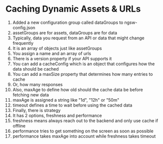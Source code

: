 # Caching Dynamic Assets & URLs
01. Added a new configuration group called dataGroups to ngsw-config.json
02. assetGroups are for assets, dataGroups are for data
03. Typically, data you request from an API or data that might change frequently
04. It is an array of objects just like assetGroups
05. You assign a name and an array of urls
06. There is a version property if your API supports it
07. You can add a cacheConfig which is an object that configures how the data should be cached
08. You can add a maxSize property that determines how many entries to cache
09. Or, how many responses
10. Also, maxAge to define how old should the cache data be before fetching new data
11. maxAge is assigned a string like "1d", "12h" or "50m"
12. timeout defines a time to wait before using the cached data
13. Finally, there is strategy
14. It has 2 options, freshness and performance
15. freshness means always reach out to the backend and only use cache if offline
16. performance tries to get something on the screen as soon as possible
17. performance takes maxAge into account while freshness takes timeout